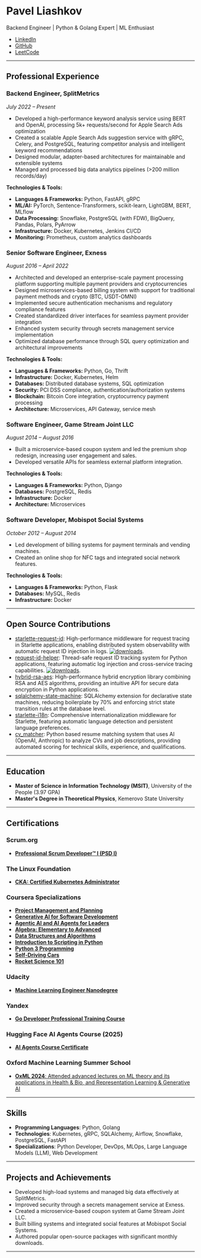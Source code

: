 # Pavel Liashkov

Backend Engineer | Python & Golang Expert | ML Enthusiast

- [LinkedIn](https://www.linkedin.com/in/liashkov/)
- [GitHub](https://github.com/bigbag)
- [LeetCode](https://leetcode.com/u/bigbag/)

---

## Professional Experience

### Backend Engineer, SplitMetrics
*July 2022 – Present*

- Developed a high-performance keyword analysis service using BERT and OpenAI, processing 5k+ requests/second for Apple Search Ads optimization
- Created a scalable Apple Search Ads suggestion service with gRPC, Celery, and PostgreSQL, featuring competitor analysis and intelligent keyword recommendations
- Designed modular, adapter-based architectures for maintainable and extensible systems
- Managed and processed big data analytics pipelines (>200 million records/day)

**Technologies & Tools:**
- **Languages & Frameworks:** Python, FastAPI, gRPC
- **ML/AI:** PyTorch, Sentence-Transformers, scikit-learn, LightGBM, BERT, MLflow
- **Data Processing:** Snowflake, PostgreSQL (with FDW), BigQuery, Pandas, Polars, PyArrow
- **Infrastructure:** Docker, Kubernetes, Jenkins CI/CD
- **Monitoring:** Prometheus, custom analytics dashboards

### Senior Software Engineer, Exness
*August 2016 – April 2022*

- Architected and developed an enterprise-scale payment processing platform supporting multiple payment providers and cryptocurrencies
- Designed microservices-based billing system with support for traditional payment methods and crypto (BTC, USDT-OMNI)
- Implemented secure authentication mechanisms and regulatory compliance features
- Created standardized driver interfaces for seamless payment provider integration
- Enhanced system security through secrets management service implementation
- Optimized database performance through SQL query optimization and architectural improvements

**Technologies & Tools:**
- **Languages & Frameworks:** Python, Go, Thrift
- **Infrastructure:** Docker, Kubernetes, Helm
- **Databases:** Distributed database systems, SQL optimization
- **Security:** PCI DSS compliance, authentication/authorization systems
- **Blockchain:** Bitcoin Core integration, cryptocurrency payment processing
- **Architecture:** Microservices, API Gateway, service mesh

### Software Engineer, Game Stream Joint LLC
*August 2014 – August 2016*

- Built a microservice-based coupon system and led the premium shop redesign, increasing user engagement and sales.
- Developed versatile APIs for seamless external platform integration.

**Technologies & Tools:**
- **Languages & Frameworks:** Python, Django
- **Databases:** PostgreSQL, Redis
- **Infrastructure:** Docker
- **Architecture:** Microservices

### Software Developer, Mobispot Social Systems
*October 2012 – August 2014*

- Led development of billing systems for payment terminals and vending machines.
- Created an online shop for NFC tags and integrated social network features.

**Technologies & Tools:**
- **Languages & Frameworks:** Python, Flask
- **Databases:** MySQL, Redis
- **Infrastructure:** Docker

---

## Open Source Contributions

- [starlette-request-id](https://github.com/bigbag/starlette-request-id): High-performance middleware for request tracing in Starlette applications, enabling distributed system observability with automatic request ID injection in logs. [![downloads](https://img.shields.io/pypi/dm/starlette-request-id.svg)](https://pypistats.org/packages/starlette-request-id).
- [request-id-helper](https://github.com/bigbag/request-id-helper): Thread-safe request ID tracking system for Python applications, featuring automatic log injection and cross-service tracing capabilities. [![downloads](https://img.shields.io/pypi/dm/request-id-helper.svg)](https://pypistats.org/packages/request-id-helper).
- [hybrid-rsa-aes](https://github.com/bigbag/hybrid-rsa-aes): High-performance hybrid encryption library combining RSA and AES algorithms, providing an intuitive API for secure data encryption in Python applications.
- [sqlalchemy-state-machine](https://github.com/bigbag/sqlalchemy-state-machine): SQLAlchemy extension for declarative state machines, reducing boilerplate by 70% and enforcing strict state transition rules at the database level.
- [starlette-i18n](https://github.com/bigbag/starlette-i18n): Comprehensive internationalization middleware for Starlette, featuring automatic language detection and persistent language preferences.
- [cv_matcher](https://github.com/bigbag/cv_matcher): Python based resume matching system that uses AI (OpenAI, Anthropic) to analyze CVs and job descriptions, providing automated scoring for technical skills, experience, and qualifications.

---

## Education

- **Master of Science in Information Technology (MSIT)**, University of the People (3.97 GPA)
- **Master's Degree in Theoretical Physics**, Kemerovo State University

---

## Certifications

### Scrum.org
- [**Professional Scrum Developer™ I (PSD I)**](https://www.credly.com/badges/f3c7117f-ac89-4160-919f-995082f365f5)

### The Linux Foundation
- [**CKA: Certified Kubernetes Administrator**](https://www.credly.com/badges/24122208-e39b-4052-80fd-19f49ed1176b/public_url)

### Coursera Specializations
- [**Project Management and Planning**](https://www.coursera.org/account/accomplishments/specialization/OTHQOGV48PRK)
- [**Generative AI for Software Development**](https://www.coursera.org/account/accomplishments/professional-cert/BSV952W3S4QC)
- [**Agentic AI and AI Agents for Leaders**](https://www.coursera.org/account/accomplishments/specialization/G84HKWXVXANF)
- [**Algebra: Elementary to Advanced**](https://coursera.org/verify/specialization/QDWV3BG7QAWM)
- [**Data Structures and Algorithms**](https://coursera.org/verify/specialization/8NKLJFF5QKZW)
- [**Introduction to Scripting in Python**](https://coursera.org/verify/specialization/SGW7JYL2UK8B)
- [**Python 3 Programming**](https://coursera.org/verify/specialization/59EV37F9US56)
- [**Self-Driving Cars** ](https://coursera.org/verify/specialization/EDTCKBT5H78J)
- [**Rocket Science 101** ](https://www.coursera.org/account/accomplishments/specialization/E7D87UJMA0CC)

### Udacity
- [**Machine Learning Engineer Nanodegree**](https://github.com/bigbag/bigbag.github.io/blob/main/certifications/udacity_ml.pdf)

### Yandex
- [**Go Developer Professional Training Course** ](https://github.com/bigbag/bigbag.github.io/blob/main/certifications/yandex_golang.pdf)

### Hugging Face AI Agents Course (2025)
- [**AI Agents Course Certificate**](https://github.com/bigbag/bigbag.github.io/blob/main/certifications/hf_agents_course_2025.pdf)

### Oxford Machine Learning Summer School
- [**OxML 2024**: Attended advanced lectures on ML theory and its applications in Health & Bio, and Representation Learning & Generative AI](https://github.com/bigbag/bigbag.github.io/blob/main/certifications/oxml_2024.pdf)

---

## Skills

- **Programming Languages**: Python, Golang
- **Technologies**: Kubernetes, gRPC, SQLAlchemy, Airflow, Snowflake, PostgreSQL, FastAPI
- **Specializations**: Python Developer, DevOps, MLOps, Large Language Models (LLM), Web Development

---

## Projects and Achievements

- Developed high-load systems and managed big data effectively at SplitMetrics.
- Improved security through a secrets management service at Exness.
- Created a microservice-based coupon system at Game Stream Joint LLC.
- Built billing systems and integrated social features at Mobispot Social Systems.
- Authored popular open-source packages with significant monthly downloads.

---